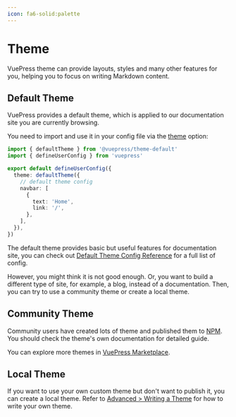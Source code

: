 ```yaml
---
icon: fa6-solid:palette
---
```


# Theme

VuePress theme can provide layouts, styles and many other features for you, helping you to focus on writing Markdown content.

## Default Theme

VuePress provides a default theme, which is applied to our documentation site you are currently browsing.

You need to import and use it in your config file via the [theme](../reference/config.md#theme) option:

```ts
import { defaultTheme } from '@vuepress/theme-default'
import { defineUserConfig } from 'vuepress'

export default defineUserConfig({
  theme: defaultTheme({
    // default theme config
    navbar: [
      {
        text: 'Home',
        link: '/',
      },
    ],
  }),
})
```

The default theme provides basic but useful features for documentation site, you can check out [Default Theme Config Reference](https://ecosystem.vuejs.press/themes/default/config.html) for a full list of config.

However, you might think it is not good enough. Or, you want to build a different type of site, for example, a blog, instead of a documentation. Then, you can try to use a community theme or create a local theme.

## Community Theme

Community users have created lots of theme and published them to [NPM](https://www.npmjs.com/search?q=keywords:vuepress-theme). You should check the theme's own documentation for detailed guide.

You can explore more themes in [VuePress Marketplace](https://marketplace.vuejs.press/).

## Local Theme

If you want to use your own custom theme but don't want to publish it, you can create a local theme. Refer to [Advanced > Writing a Theme](../advanced/theme.md) for how to write your own theme.
